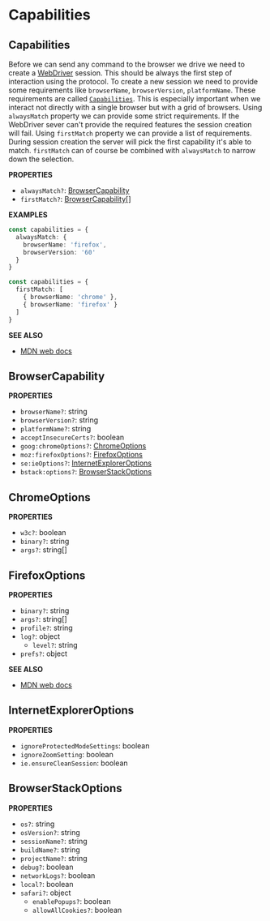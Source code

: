 # Capabilities

## Capabilities

Before we can send any command to the browser we drive we need to create a [WebDriver](https://www.w3.org/TR/webdriver) session.
This should be always the first step of interaction using the protocol.
To create a new session we need to provide some requirements like `browserName`, `browserVersion`, `platformName`.
These requirements are called [`Capabilities`](https://developer.mozilla.org/en-US/docs/Web/WebDriver/Capabilities).
This is especially important when we interact not directly with a single browser but with a grid of browsers.
Using `alwaysMatch` property we can provide some strict requirements.
If the WebDriver sever can't provide the required features the session creation will fail.
Using `firstMatch` property we can provide a list of requirements.
During session creation the server will pick the first capability it's able to match.
`firstMatch` can of course be combined with `alwaysMatch` to narrow down the selection.

**PROPERTIES**

- `alwaysMatch?`: [BrowserCapability](#browsercapability)
- `firstMatch?`: [BrowserCapability](#browsercapability)[]

**EXAMPLES**

```typescript
const capabilities = {
  alwaysMatch: {
    browserName: 'firefox',
    browserVersion: '60'
  }
}
```

```typescript
const capabilities = {
  firstMatch: [
    { browserName: 'chrome' },
    { browserName: 'firefox' }
  ]
}
```

**SEE ALSO**

- [MDN web docs](https://developer.mozilla.org/en-US/docs/Web/WebDriver/Capabilities)

## BrowserCapability

**PROPERTIES**

- `browserName?`: string
- `browserVersion?`: string
- `platformName?`: string
- `acceptInsecureCerts?`: boolean
- `goog:chromeOptions?`: [ChromeOptions](#chromeoptions)
- `moz:firefoxOptions?`: [FirefoxOptions](#firefoxoptions)
- `se:ieOptions?`: [InternetExplorerOptions](#internetexploreroptions)
- `bstack:options?`: [BrowserStackOptions](#browserstackoptions)

## ChromeOptions

**PROPERTIES**

- `w3c?`: boolean
- `binary?`: string
- `args?`: string[]

## FirefoxOptions

**PROPERTIES**

- `binary?`: string
- `args?`: string[]
- `profile?`: string
- `log?`: object
  - `level?`: string
- `prefs?`: object

**SEE ALSO**

- [MDN web docs](https://developer.mozilla.org/en-US/docs/Web/WebDriver/Capabilities/firefoxOptions)

## InternetExplorerOptions

**PROPERTIES**

- `ignoreProtectedModeSettings`: boolean
- `ignoreZoomSetting`: boolean
- `ie.ensureCleanSession`: boolean

## BrowserStackOptions

**PROPERTIES**

- `os?`: string
- `osVersion?`: string
- `sessionName?`: string
- `buildName?`: string
- `projectName?`: string
- `debug?`: boolean
- `networkLogs?`: boolean
- `local?`: boolean
- `safari?`: object
  - `enablePopups?`: boolean
  - `allowAllCookies?`: boolean